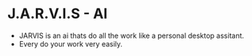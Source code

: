 # J.A.R.V.I.S - Al
- JARVIS is an ai thats do all the work like a personal desktop assitant.
- Every do your work very easily.